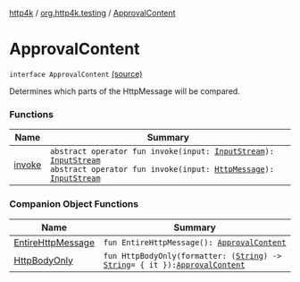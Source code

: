 [http4k](../../index.md) / [org.http4k.testing](../index.md) / [ApprovalContent](./index.md)

# ApprovalContent

`interface ApprovalContent` [(source)](https://github.com/http4k/http4k/blob/master/http4k-testing-approval/src/main/kotlin/org/http4k/testing/ApprovalContent.kt#L9)

Determines which parts of the HttpMessage will be compared.

### Functions

| Name | Summary |
|---|---|
| [invoke](invoke.md) | `abstract operator fun invoke(input: `[`InputStream`](http://docs.oracle.com/javase/6/docs/api/java/io/InputStream.html)`): `[`InputStream`](http://docs.oracle.com/javase/6/docs/api/java/io/InputStream.html)<br>`abstract operator fun invoke(input: `[`HttpMessage`](../../org.http4k.core/-http-message/index.md)`): `[`InputStream`](http://docs.oracle.com/javase/6/docs/api/java/io/InputStream.html) |

### Companion Object Functions

| Name | Summary |
|---|---|
| [EntireHttpMessage](-entire-http-message.md) | `fun EntireHttpMessage(): `[`ApprovalContent`](./index.md) |
| [HttpBodyOnly](-http-body-only.md) | `fun HttpBodyOnly(formatter: (`[`String`](https://kotlinlang.org/api/latest/jvm/stdlib/kotlin/-string/index.html)`) -> `[`String`](https://kotlinlang.org/api/latest/jvm/stdlib/kotlin/-string/index.html)` = { it }): `[`ApprovalContent`](./index.md) |
